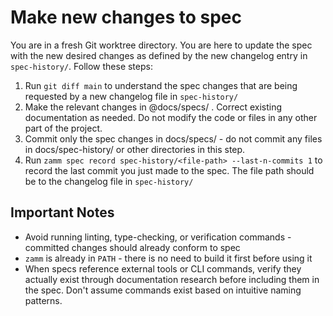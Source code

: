 # Make new changes to spec

You are in a fresh Git worktree directory. You are here to update the spec with the new desired changes as defined by the new changelog entry in `spec-history/`. Follow these steps:

1. Run `git diff main` to understand the spec changes that are being requested by a new changelog file in `spec-history/`
2. Make the relevant changes in @docs/specs/ . Correct existing documentation as needed. Do not modify the code or files in any other part of the project.
3. Commit only the spec changes in docs/specs/ - do not commit any files in docs/spec-history/ or other directories in this step.
4. Run `zamm spec record spec-history/<file-path> --last-n-commits 1` to record the last commit you just made to the spec. The file path should be to the changelog file in `spec-history/`

## Important Notes

- Avoid running linting, type-checking, or verification commands - committed changes should already conform to spec
- `zamm` is already in `PATH` - there is no need to build it first before using it
- When specs reference external tools or CLI commands, verify they actually exist through documentation research before including them in the spec. Don't assume commands exist based on intuitive naming patterns.
